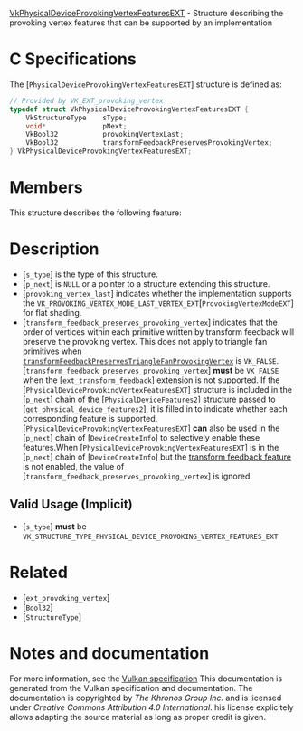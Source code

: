 [VkPhysicalDeviceProvokingVertexFeaturesEXT](https://www.khronos.org/registry/vulkan/specs/1.3-extensions/man/html/VkPhysicalDeviceProvokingVertexFeaturesEXT.html) - Structure describing the provoking vertex features that can be supported by an implementation

# C Specifications
The [`PhysicalDeviceProvokingVertexFeaturesEXT`] structure is defined
as:
```c
// Provided by VK_EXT_provoking_vertex
typedef struct VkPhysicalDeviceProvokingVertexFeaturesEXT {
    VkStructureType    sType;
    void*              pNext;
    VkBool32           provokingVertexLast;
    VkBool32           transformFeedbackPreservesProvokingVertex;
} VkPhysicalDeviceProvokingVertexFeaturesEXT;
```

# Members
This structure describes the following feature:

# Description
- [`s_type`] is the type of this structure.
- [`p_next`] is `NULL` or a pointer to a structure extending this structure.
- [`provoking_vertex_last`] indicates whether the implementation supports the `VK_PROVOKING_VERTEX_MODE_LAST_VERTEX_EXT`[`ProvokingVertexModeEXT`] for flat shading.
- [`transform_feedback_preserves_provoking_vertex`] indicates that the order of vertices within each primitive written by transform feedback will preserve the provoking vertex. This does not apply to triangle fan primitives when [`transformFeedbackPreservesTriangleFanProvokingVertex`](https://www.khronos.org/registry/vulkan/specs/1.3-extensions/html/vkspec.html#limits-transformFeedbackPreservesTriangleFanProvokingVertex) is `VK_FALSE`. [`transform_feedback_preserves_provoking_vertex`] **must**  be `VK_FALSE` when the [`ext_transform_feedback`] extension is not supported.
If the [`PhysicalDeviceProvokingVertexFeaturesEXT`] structure is included in the [`p_next`] chain of the
[`PhysicalDeviceFeatures2`] structure passed to
[`get_physical_device_features2`], it is filled in to indicate whether each
corresponding feature is supported.
[`PhysicalDeviceProvokingVertexFeaturesEXT`] **can**  also be used in the [`p_next`] chain of
[`DeviceCreateInfo`] to selectively enable these features.When [`PhysicalDeviceProvokingVertexFeaturesEXT`] is in the [`p_next`]
chain of [`DeviceCreateInfo`] but the
[transform feedback feature](https://www.khronos.org/registry/vulkan/specs/1.3-extensions/html/vkspec.html#features-transformFeedback) is not enabled,
the value of [`transform_feedback_preserves_provoking_vertex`] is ignored.
## Valid Usage (Implicit)
-  [`s_type`] **must**  be `VK_STRUCTURE_TYPE_PHYSICAL_DEVICE_PROVOKING_VERTEX_FEATURES_EXT`

# Related
- [`ext_provoking_vertex`]
- [`Bool32`]
- [`StructureType`]

# Notes and documentation
For more information, see the [Vulkan specification](https://www.khronos.org/registry/vulkan/specs/1.3-extensions/html/vkspec.html)
This documentation is generated from the Vulkan specification and documentation.
The documentation is copyrighted by *The Khronos Group Inc.* and is licensed under *Creative Commons Attribution 4.0 International*.
his license explicitely allows adapting the source material as long as proper credit is given.
        